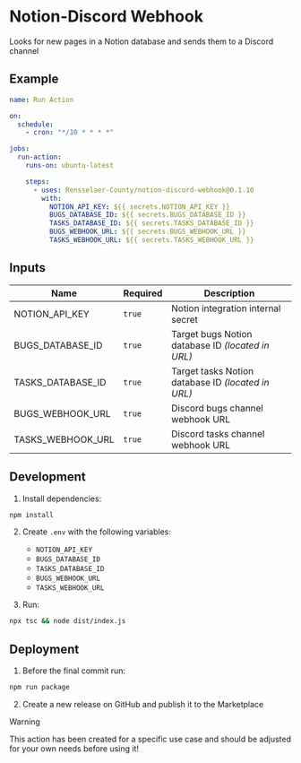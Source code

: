 # Notion-Discord Webhook

Looks for new pages in a Notion database and sends them to a Discord channel

## Example

```yml
name: Run Action

on:
  schedule:
    - cron: "*/10 * * * *"

jobs:
  run-action:
    runs-on: ubuntu-latest

    steps:
      - uses: Rensselaer-County/notion-discord-webhook@0.1.10
        with:
          NOTION_API_KEY: ${{ secrets.NOTION_API_KEY }}
          BUGS_DATABASE_ID: ${{ secrets.BUGS_DATABASE_ID }}
          TASKS_DATABASE_ID: ${{ secrets.TASKS_DATABASE_ID }}
          BUGS_WEBHOOK_URL: ${{ secrets.BUGS_WEBHOOK_URL }}
          TASKS_WEBHOOK_URL: ${{ secrets.TASKS_WEBHOOK_URL }}
```

## Inputs

| Name              | Required | Description                                        |
| ----------------- | -------- | -------------------------------------------------- |
| NOTION_API_KEY    | `true`   | Notion integration internal secret                 |
| BUGS_DATABASE_ID  | `true`   | Target bugs Notion database ID _(located in URL)_  |
| TASKS_DATABASE_ID | `true`   | Target tasks Notion database ID _(located in URL)_ |
| BUGS_WEBHOOK_URL  | `true`   | Discord bugs channel webhook URL                   |
| TASKS_WEBHOOK_URL | `true`   | Discord tasks channel webhook URL                  |

## Development

1. Install dependencies:

```bash
npm install
```

2. Create `.env` with the following variables:

   - `NOTION_API_KEY`
   - `BUGS_DATABASE_ID`
   - `TASKS_DATABASE_ID`
   - `BUGS_WEBHOOK_URL`
   - `TASKS_WEBHOOK_URL`

3. Run:

```bash
npx tsc && node dist/index.js
```

## Deployment

1. Before the final commit run:

```bash
npm run package
```

2. Create a new release on GitHub and publish it to the Marketplace

> [!WARNING]
>
> This action has been created for a specific use case and should be adjusted for your own needs before using it!
